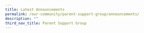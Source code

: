 ```yaml
---
title: Latest Announcements
permalink: /our-community/parent-support-group/announcements/
description: ""
third_nav_title: Parent Support Group
---
```

